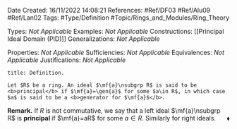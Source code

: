 <div class="topSpace"></div>

Date Created: 16/11/2022 14:08:21
References: #Ref/DF03 #Ref/Alu09 #Ref/Lan02
Tags: #Type/Definition #Topic/Rings_and_Modules/Ring_Theory

Types: <i>Not Applicable</i>
Examples: <i>Not Applicable</i>
Constructions: [[Principal Ideal Domain (PID)]]
Generalizations: <i>Not Applicable</i>

Properties: <i>Not Applicable</i>
Sufficiencies: <i>Not Applicable</i>
Equivalences: <i>Not Applicable</i>
Justifications: <i>Not Applicable</i>

``` ad-Definition
title: Definition.

Let $R$ be a ring. An ideal $\mf{a}\nsubgrp R$ is said to be <b>principal</b> if $\mf{a}=\gen{a}$ for some $a\in R$, in which case $a$ is said to be a <b>generator for $\mf{a}$</b>.

```

<b>Remark.</b> If $R$ is not commutative, we say that a left ideal $\mf{a}\nsubgrp R$ is <b>principal</b> if $\mf{a}=aR$ for some $a\in R$. Similarly for right ideals.<span style="float:right;">$\blacklozenge$</span>
